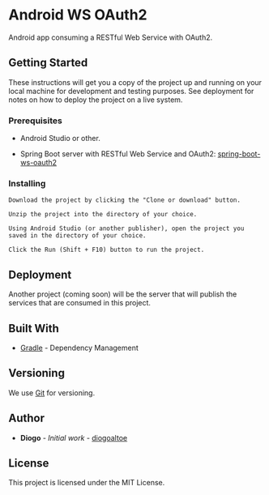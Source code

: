 # Android WS OAuth2

Android app consuming a RESTful Web Service with OAuth2.

## Getting Started

These instructions will get you a copy of the project up and running on your local machine for development and testing purposes. See deployment for notes on how to deploy the project on a live system.

### Prerequisites


* Android Studio or other.

* Spring Boot server with RESTful Web Service and OAuth2: [spring-boot-ws-oauth2](https://github.com/diogoaltoe/spring-boot-ws-oauth2)


### Installing


```
Download the project by clicking the "Clone or download" button.
```
```
Unzip the project into the directory of your choice.
```
```
Using Android Studio (or another publisher), open the project you saved in the directory of your choice.
```
```
Click the Run (Shift + F10) button to run the project.

```

## Deployment

Another project (coming soon) will be the server that will publish the services that are consumed in this project.

## Built With

* [Gradle](https://gradle.org/) - Dependency Management

## Versioning

We use [Git](https://git-scm.com/) for versioning.

## Author

* **Diogo** - *Initial work* - [diogoaltoe](https://github.com/diogoaltoe)

## License

This project is licensed under the MIT License.
